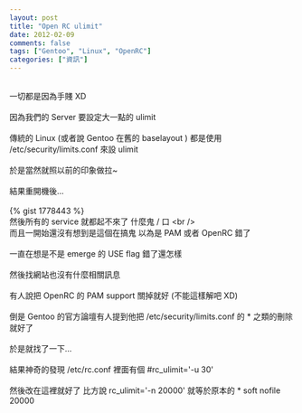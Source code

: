 ```yaml
---
layout: post
title: "Open RC ulimit"
date: 2012-02-09
comments: false
tags: ["Gentoo", "Linux", "OpenRC"]
categories: ["資訊"]
---
```


<br />一切都是因為手賤 XD<br /><br />因為我們的 Server 要設定大一點的 ulimit<br /><br />傳統的 Linux (或者說 Gentoo 在舊的 baselayout ) 都是使用 /etc/security/limits.conf 來設 ulimit<br /><br />於是當然就照以前的印象做拉~<br /><br />結果重開機後...<br /><br />{% gist 1778443 %}<br />然後所有的 service 就都起不來了 什麼鬼 / 口 \<br /><br />而且一開始還沒有想到是這個在搞鬼 以為是 PAM 或者 OpenRC 錯了<br /><br />一直在想是不是 emerge 的 USE flag 錯了還怎樣<br /><!--more--><br />然後找網站也沒有什麼相關訊息<br /><br />有人說把 OpenRC 的 PAM support 關掉就好 (不能這樣解吧 XD)<br /><br />倒是 Gentoo 的官方論壇有人提到他把 /etc/security/limits.conf 的 \* 之類的刪除就好了<br /><br />於是就找了一下...<br /><br />結果神奇的發現 /etc/rc.conf 裡面有個 #rc_ulimit='-u 30'<br /><br />然後改在這裡就好了 比方說 rc_ulimit='-n 20000' 就等於原本的 \* soft nofile 20000
